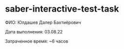 # saber-interactive-test-task

ФИО: Юлдашев Далер Бахтиёрович

Дата выполнения: 03.08.22

Затраченное время: ~6 часов

